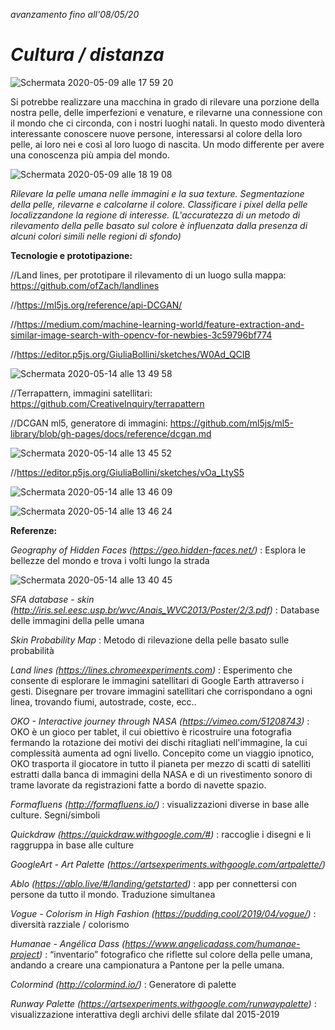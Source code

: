_avanzamento fino all'08/05/20_
# _Cultura / distanza_  

![Schermata 2020-05-09 alle 17 59 20](https://user-images.githubusercontent.com/61871414/81478651-098b7f80-921f-11ea-9793-4c88248ba8c6.png)

Si potrebbe realizzare una macchina in grado di rilevare una porzione della nostra pelle, delle imperfezioni e venature, e rilevarne una connessione con il mondo che ci circonda, con i nostri luoghi natali. In questo modo diventerà interessante conoscere nuove persone, interessarsi al colore della loro pelle, ai loro nei e così al loro luogo di nascita. Un modo differente per avere una conoscenza più ampia del mondo.

![Schermata 2020-05-09 alle 18 19 08](https://user-images.githubusercontent.com/61871414/81479104-a0f1d200-9221-11ea-9cc4-5f9acdce259a.png)

_Rilevare la pelle umana nelle immagini e la sua texture. Segmentazione della pelle, rilevarne e calcolarne il colore. Classificare i pixel della pelle localizzandone la regione di interesse. (L'accuratezza di un metodo di rilevamento della pelle basato sul colore è influenzata dalla presenza di alcuni colori simili nelle regioni di sfondo)_

**Tecnologie e prototipazione:**

//Land lines, per prototipare il rilevamento di un luogo sulla mappa:  https://github.com/ofZach/landlines

//https://ml5js.org/reference/api-DCGAN/

//https://medium.com/machine-learning-world/feature-extraction-and-similar-image-search-with-opencv-for-newbies-3c59796bf774

//https://editor.p5js.org/GiuliaBollini/sketches/W0Ad_QCIB


![Schermata 2020-05-14 alle 13 49 58](https://user-images.githubusercontent.com/61871414/81931104-df084080-95e9-11ea-92d7-82e8c7691926.png)

//Terrapattern, immagini satellitari: https://github.com/CreativeInquiry/terrapattern

//DCGAN ml5, generatore di immagini: https://github.com/ml5js/ml5-library/blob/gh-pages/docs/reference/dcgan.md

![Schermata 2020-05-14 alle 13 45 52](https://user-images.githubusercontent.com/61871414/81930824-643f2580-95e9-11ea-8a36-252996791f73.png)

//https://editor.p5js.org/GiuliaBollini/sketches/vOa_LtyS5

![Schermata 2020-05-14 alle 13 46 09](https://user-images.githubusercontent.com/61871414/81930813-61dccb80-95e9-11ea-87c2-27ec5eea7700.png)

![Schermata 2020-05-14 alle 13 46 24](https://user-images.githubusercontent.com/61871414/81930835-6608e900-95e9-11ea-9446-3bb8ada1b494.png)

**Referenze:**

_Geography of Hidden Faces (https://geo.hidden-faces.net/)_ : Esplora le bellezze del mondo e trova i volti lungo la strada

![Schermata 2020-05-14 alle 13 40 45](https://user-images.githubusercontent.com/61871414/81930995-ac5e4800-95e9-11ea-9d22-dba4e363f4f0.png)

_SFA database - skin (http://iris.sel.eesc.usp.br/wvc/Anais_WVC2013/Poster/2/3.pdf)_ : Database delle immagini della pelle umana

_Skin Probability Map_ : Metodo di rilevazione della pelle basato sulle probabilità

_Land lines (https://lines.chromeexperiments.com)_ : Esperimento che consente di esplorare le immagini satellitari di Google Earth attraverso i gesti. Disegnare per trovare immagini satellitari che corrispondano a ogni linea, trovando fiumi, autostrade, coste, ecc..

_OKO - Interactive journey through NASA (https://vimeo.com/51208743)_ : OKO è un gioco per tablet, il cui obiettivo è ricostruire una fotografia fermando la rotazione dei motivi dei dischi ritagliati nell'immagine, la cui complessità aumenta ad ogni livello. Concepito come un viaggio ipnotico, OKO trasporta il giocatore in tutto il pianeta per mezzo di scatti di satelliti estratti dalla banca di immagini della NASA e di un rivestimento sonoro di trame lavorate da registrazioni fatte a bordo di navette spazio.

_Formafluens (http://formafluens.io/)_ : visualizzazioni diverse in base alle culture. Segni/simboli

_Quickdraw (https://quickdraw.withgoogle.com/#)_ : raccoglie i disegni e li raggruppa in base alle culture

_GoogleArt - Art Palette (https://artsexperiments.withgoogle.com/artpalette/)_

_Ablo (https://ablo.live/#/landing/getstarted)_ : app per connettersi con persone da tutto il mondo. Traduzione simultanea

_Vogue - Colorism in High Fashion (https://pudding.cool/2019/04/vogue/)_ : diversità razziale / colorismo

_Humanae - Angélica Dass (https://www.angelicadass.com/humanae-project)_ : “inventario” fotografico che riflette sul colore della pelle umana, andando a creare una campionatura a Pantone per la pelle umana.

_Colormind (http://colormind.io/)_ : Generatore di palette

_Runway Palette (https://artsexperiments.withgoogle.com/runwaypalette)_ : visualizzazione interattiva degli archivi delle sfilate dal 2015-2019
